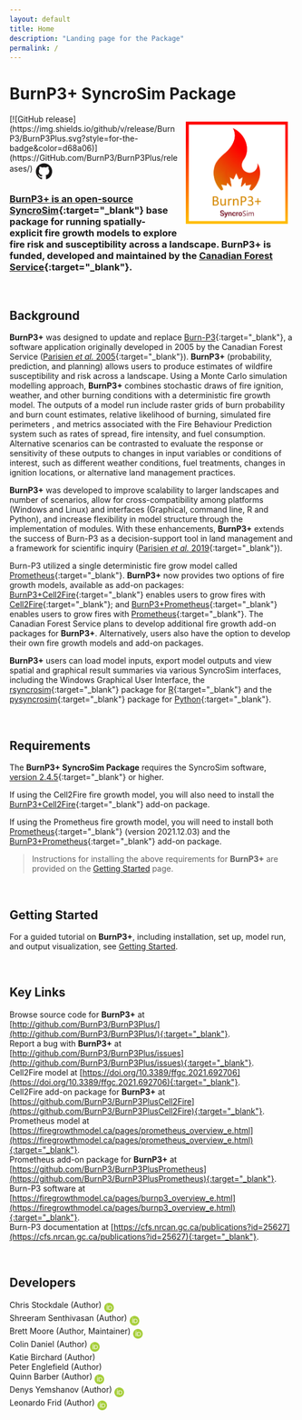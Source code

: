 ```yaml
---
layout: default
title: Home
description: "Landing page for the Package"
permalink: /
---
```


# **BurnP3+** SyncroSim Package
<img align="right" style="padding: 13px" width="180" src="assets/images/logo/burnP3Plus-sticker.png">
[![GitHub release](https://img.shields.io/github/v/release/BurnP3/BurnP3Plus.svg?style=for-the-badge&color=d68a06)](https://GitHub.com/BurnP3/BurnP3Plus/releases/)    <a href="https://github.com/BurnP3/BurnP3Plus"><img align="middle" style="padding: 1px" width="30" src="assets/images/logo/github-trans2.png"> <br>

### **BurnP3+** is an open-source [SyncroSim](https://syncrosim.com/){:target="_blank"} base package for running spatially-explicit fire growth models to explore fire risk and susceptibility across a landscape. **BurnP3+** is funded, developed and maintained by the [Canadian Forest Service](https://www.nrcan.gc.ca/our-natural-resources/forests-forestry/the-canadian-forest-service/about-canadian-forest-service/17545){:target="_blank"}. <br>

<br>

## Background
**BurnP3+** was designed to update and replace [Burn-P3](https://firegrowthmodel.ca/pages/burnp3_overview_e.html){:target="_blank"}, a software application originally developed in 2005 by the Canadian Forest Service ([Parisien *et al.* 2005](https://cfs.nrcan.gc.ca/publications?id=25627){:target="_blank"}). **BurnP3+** (probability, prediction, and planning) allows users to produce estimates of wildfire susceptibility and risk across a landscape. Using a Monte Carlo simulation modelling approach, **BurnP3+** combines stochastic draws of fire ignition, weather, and other burning conditions with a deterministic fire growth model. The outputs of a model run include raster grids of burn probability and burn count estimates, relative likelihood of burning, simulated fire perimeters , and metrics associated with the Fire Behaviour Prediction system such as rates of spread, fire intensity, and fuel consumption. Alternative scenarios can be contrasted to evaluate the response or sensitivity of these outputs to changes in input variables or conditions of interest, such as different weather conditions, fuel treatments, changes in ignition locations, or alternative land management practices. <br>

**BurnP3+** was developed to improve scalability to larger landscapes and number of scenarios, allow for cross-compatibility among platforms (Windows and Linux) and interfaces (Graphical, command line, R and Python), and increase flexibility in model structure through the implementation of modules. With these enhancements, **BurnP3+** extends the success of Burn-P3 as a decision-support tool in land management and a framework for scientific inquiry ([Parisien *et al.* 2019](https://www.fs.usda.gov/research/treesearch/60727){:target="_blank"}). <br>

Burn-P3 utilized a single deterministic fire grow model called [Prometheus](https://firegrowthmodel.ca/pages/prometheus_overview_e.html){:target="_blank"}. **BurnP3+** now provides two options of fire growth models, available as add-on packages: [BurnP3+Cell2Fire](https://github.com/BurnP3/BurnP3PlusCell2Fire){:target="_blank"} enables users to grow fires with [Cell2Fire](https://doi.org/10.3389/ffgc.2021.692706){:target="_blank"}; and [BurnP3+Prometheus](https://github.com/BurnP3/BurnP3PlusPrometheus){:target="_blank"} enables users to grow fires with [Prometheus](https://firegrowthmodel.ca/pages/prometheus_overview_e.html){:target="_blank"}. The Canadian Forest Service plans to develop additional fire growth add-on packages for **BurnP3+**. Alternatively, users also have the option to develop their own fire growth models and add-on packages. <br>

**BurnP3+** users can load model inputs, export model outputs and view spatial and graphical result summaries via various SyncroSim interfaces, including the Windows Graphical User Interface, the [rsyncrosim](https://syncrosim.github.io/rsyncrosim/){:target="_blank"} package for [R](https://www.r-project.org/){:target="_blank"} and the [pysyncrosim](https://pysyncrosim.readthedocs.io/en/latest/index.html){:target="_blank"} package for [Python](https://www.python.org/){:target="_blank"}. <br>

<br>

## Requirements

The **BurnP3+ SyncroSim Package** requires the SyncroSim software, [version 2.4.5](https://syncrosim.com/download/){:target="_blank"} or higher. <br>

If using the Cell2Fire fire growth model, you will also need to install the [BurnP3+Cell2Fire](https://github.com/BurnP3/BurnP3PlusCell2Fire){:target="_blank"} add-on package. <br>

If using the Prometheus fire growth model, you will need to install both [Prometheus](https://firegrowthmodel.ca/pages/prometheus_software_e.html){:target="_blank"} (version 2021.12.03) and the [BurnP3+Prometheus](https://github.com/BurnP3/BurnP3PlusPrometheus){:target="_blank"} add-on package. <br>

> Instructions for installing the above requirements for **BurnP3+** are provided on the [Getting Started](https://burnp3.github.io/BurnP3Plus/getting_started.html) page. <br>

<br>

## Getting Started

For a guided tutorial on **BurnP3+**, including installation, set up, model run, and output visualization, see [Getting Started](https://burnp3.github.io/BurnP3Plus/getting_started.html). <br>

<br>

## Key Links

Browse source code for **BurnP3+** at
[http://github.com/BurnP3/BurnP3Plus/](http://github.com/BurnP3/BurnP3Plus/){:target="_blank"}. <br>
Report a bug with **BurnP3+** at
[http://github.com/BurnP3/BurnP3Plus/issues](http://github.com/BurnP3/BurnP3Plus/issues){:target="_blank"}. <br>
Cell2Fire model at [https://doi.org/10.3389/ffgc.2021.692706](https://doi.org/10.3389/ffgc.2021.692706){:target="_blank"}. <br>
Cell2Fire add-on package for **BurnP3+** at [https://github.com/BurnP3/BurnP3PlusCell2Fire](https://github.com/BurnP3/BurnP3PlusCell2Fire){:target="_blank"}. <br>
Prometheus model at [https://firegrowthmodel.ca/pages/prometheus_overview_e.html](https://firegrowthmodel.ca/pages/prometheus_overview_e.html){:target="_blank"}. <br>
Prometheus add-on package for **BurnP3+** at [https://github.com/BurnP3/BurnP3PlusPrometheus](https://github.com/BurnP3/BurnP3PlusPrometheus){:target="_blank"}. <br>
Burn-P3 software at [https://firegrowthmodel.ca/pages/burnp3_overview_e.html](https://firegrowthmodel.ca/pages/burnp3_overview_e.html){:target="_blank"}. <br>
Burn-P3 documentation at [https://cfs.nrcan.gc.ca/publications?id=25627](https://cfs.nrcan.gc.ca/publications?id=25627){:target="_blank"}. <br>

<br>

## Developers

Chris Stockdale (Author) <a href="https://orcid.org/0000-0002-2231-2692" target="_blank"><img align="middle" style="padding: 0.5px" width="17" src="assets/images/ORCID.png"></a>
<br>
Shreeram Senthivasan (Author) <a href="https://orcid.org/0000-0002-7118-9547" target="_blank"><img align="middle" style="padding: 0.5px" width="17" src="assets/images/ORCID.png"></a>
<br>
Brett Moore (Author, Maintainer) <a href="https://orcid.org/0000-0002-9456-8435" target="_blank"><img align="middle" style="padding: 0.5px" width="17" src="assets/images/ORCID.png"></a>
<br>
Colin Daniel (Author) <a href="https://orcid.org/0000-0001-7367-2041" target="_blank"><img align="middle" style="padding: 0.5px" width="17" src="assets/images/ORCID.png"></a>
<br>
Katie Birchard (Author)
<br>
Peter Englefield (Author)
<br>
Quinn Barber (Author) <a href="https://orcid.org/0000-0003-0318-9446" target="_blank"><img align="middle" style="padding: 0.5px" width="17" src="assets/images/ORCID.png"></a>
<br>
Denys Yemshanov (Author) <a href="https://orcid.org/0000-0002-6992-9614" target="_blank"><img align="middle" style="padding: 0.5px" width="17" src="assets/images/ORCID.png"></a>
<br>
Leonardo Frid (Author) <a href="https://orcid.org/0000-0002-5489-2337" target="_blank"><img align="middle" style="padding: 0.5px" width="17" src="assets/images/ORCID.png"></a>
<br>
